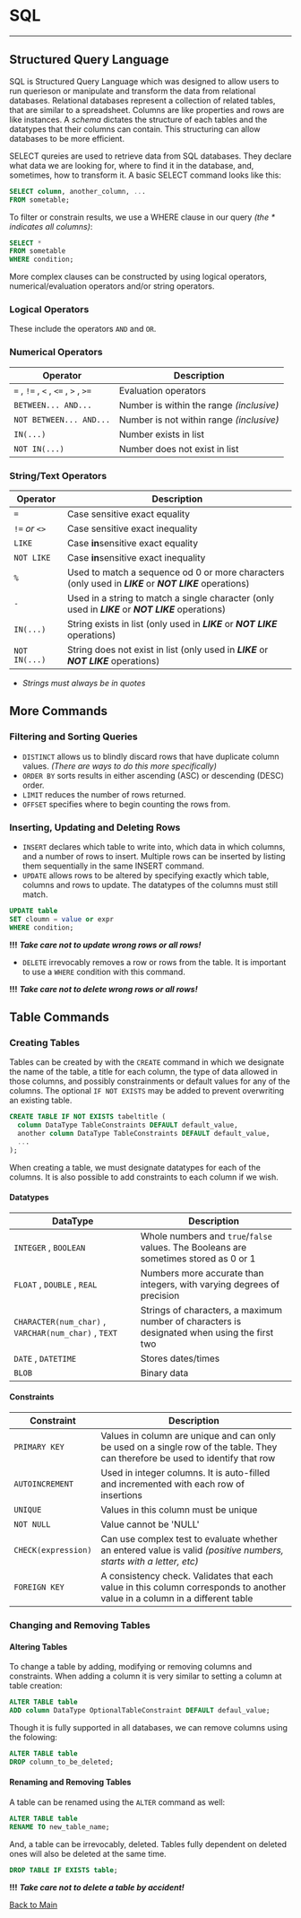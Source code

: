# SQL
---
## Structured Query Language

SQL is Structured Query Language which was designed to allow users to run querieson or manipulate and transform the data from relational databases. Relational databases represent a collection of related tables, that are similar to a spreadsheet. Columns are like properties and rows are like instances. A *schema* dictates the structure of each tables and the datatypes that their columns can contain. This structuring can allow databases to be more efficient.

SELECT qureies are used to retrieve data from SQL databases. They declare what data we are looking for, where to find it in the database, and, sometimes, how to transform it. A basic SELECT command looks like this:

```SQL
SELECT column, another_column, ...
FROM sometable;
```
 To filter or constrain results, we use a WHERE clause in our query *(the * indicates all columns)*:

 ```SQL
 SELECT *
 FROM sometable
 WHERE condition;
 ```
More complex clauses can be constructed by using logical operators, numerical/evaluation operators and/or string operators.

### Logical Operators

These include the operators `AND` and `OR`.

### Numerical Operators

| **Operator** | **Description** |
| --- | --- |
| `=` , `!=` , `<` , `<=` , `>` , `>=` | Evaluation operators |
| `BETWEEN... AND...` | Number is within the range *(inclusive)* |
| `NOT BETWEEN... AND...` | Number is not within range *(inclusive)* |
| `IN(...)` | Number exists in list |
| `NOT IN(...)` | Number does not exist in list |

### String/Text Operators

| **Operator** | **Description** |
| --- | --- |
| `=` | Case sensitive exact equality |
| `!=` *or* `<>` | Case sensitive exact inequality |
| `LIKE` | Case **in**sensitive exact equality |
| `NOT LIKE` | Case **in**sensitive exact inequality |
| `%` | Used to match a sequence od 0 or more characters (only used in ***LIKE*** or ***NOT LIKE*** operations) |
| `-` | Used in a string to match a single character (only used in ***LIKE*** or ***NOT LIKE*** operations) |
| `IN(...)` | String exists in list (only used in ***LIKE*** or ***NOT LIKE*** operations) |
| `NOT IN(...)` | String does not exist in list (only used in ***LIKE*** or ***NOT LIKE*** operations) |


* *Strings must always be in quotes*

## More Commands 

### Filtering and Sorting Queries

- `DISTINCT` allows us to blindly discard rows that have duplicate column values. *(There are ways to do this more specifically)*
- `ORDER BY` sorts results in either ascending (ASC) or descending (DESC) order.
- `LIMIT` reduces the number of rows returned.
- `OFFSET` specifies where to begin counting the rows from.

### Inserting, Updating and Deleting Rows

- `INSERT` declares which table to write into, which data in which columns, and a number of rows to insert. Multiple rows can be inserted by listing them sequentially in the same INSERT command.
- `UPDATE` allows rows to be altered by specifying exactly which table, columns and rows to update. The datatypes of the columns must still match.

```SQL
UPDATE table
SET cloumn = value or expr
WHERE condition;
```

**!!!** ***Take care not to update wrong rows or all rows!***

- `DELETE` irrevocably removes a row or rows from the table. It is important to use a `WHERE` condition with this command.

**!!!** ***Take care not to delete wrong rows or all rows!***

## Table Commands

### Creating Tables

Tables can be created by with the `CREATE` command in which we designate the name of the table, a title for each column, the type of data allowed in those columns, and possibly constrainments or default values for any of the columns. The optional `IF NOT EXISTS` may be added to prevent overwriting an existing table.

```SQL
CREATE TABLE IF NOT EXISTS tabeltitle (
  column DataType TableConstraints DEFAULT default_value,
  another column DataType TableConstraints DEFAULT default_value,
  ...
);
```

When creating a table, we must designate datatypes for each of the columns. It is also possible to add constraints to each column if we wish.

#### Datatypes

| **DataType** | **Description** |
| --- | --- |
| `INTEGER` , `BOOLEAN` | Whole numbers and `true`/`false` values. The Booleans are sometimes stored as 0 or 1 |
| `FLOAT` , `DOUBLE` , `REAL` | Numbers more accurate than integers, with varying degrees of precision |
| `CHARACTER(num_char)` , `VARCHAR(num_char)` , `TEXT` | Strings of characters, a maximum number of characters is designated when using the first two |
| `DATE` , `DATETIME` | Stores dates/times |
| `BLOB` | Binary data |

#### Constraints

| **Constraint** | **Description** |
| --- | --- |
| `PRIMARY KEY` | Values in column are unique and can only be used on a single row of the table. They can therefore be used to identify that row |
| `AUTOINCREMENT` | Used in integer columns. It is auto-filled and incremented with each row of insertions |
| `UNIQUE` | Values in this column must be unique |
| `NOT NULL` | Value cannot be 'NULL' |
| `CHECK(expression)` | Can use complex test to evaluate whether an entered value is valid *(positive numbers, starts with a letter, etc)* |
| `FOREIGN KEY ` | A consistency check. Validates that each value in this column corresponds to another value in a column in a different table |


### Changing and Removing Tables

#### Altering Tables

To change a table by adding, modifying or removing columns and constraints. When adding a column it is very similar to setting a column at table creation:

```SQL
ALTER TABLE table
ADD column DataType OptionalTableConstraint DEFAULT defaul_value;
```

Though it is fully supported in all databases, we can remove columns using the folowing:

```SQL
ALTER TABLE table
DROP column_to_be_deleted;
```
#### Renaming and Removing Tables

A table can be renamed using the `ALTER` command as well:

```SQL
ALTER TABLE table
RENAME TO new_table_name;
```

And, a table can be irrevocably, deleted. Tables fully dependent on deleted ones will also be deleted at the same time.

```SQL
DROP TABLE IF EXISTS table;
```


**!!!** ***Take care not to delete a table by accident!***


[Back to Main](../README.md)